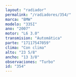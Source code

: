 ```yaml
---
layout: "radiador"
permalink: "/radiadores/354/"
marca: "BMW"
modelo: "335I"
ano: "2007"
motor: "L6 3.0"
transmision: "Automática"
parte: "17117547059"
clima: "Con clima"
alto: "23 5/8"
ancho: "13 3/8"
observaciones: "Turbo"
id: "354"
---
```


